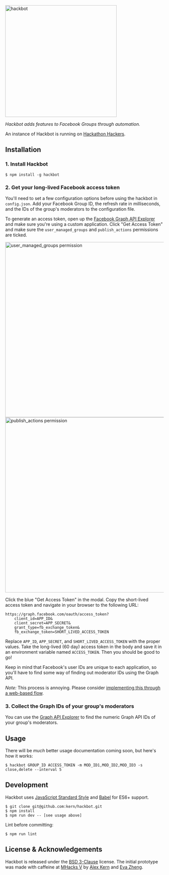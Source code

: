 <img src="https://raw.githubusercontent.com/kern/hackbot/master/resources/logo.png" alt="hackbot" width="354" />

*Hackbot adds features to Facebook Groups through automation.*

An instance of Hackbot is running on [Hackathon Hackers](https://facebook.com/groups/hackathonhackers).

## Installation

### 1. Install Hackbot

    $ npm install -g hackbot

### 2. Get your long-lived Facebook access token

You'll need to set a few configuration options before using the hackbot in
`config.json`. Add your Facebook Group ID, the refresh rate in milliseconds,
and the IDs of the group's moderators to the configuration file.

To generate an access token, open up the [Facebook Graph API
Explorer][explorer] and make sure you're using a custom application. Click "Get
Access Token" and make sure the `user_managed_groups` and `publish_actions`
permissions are ticked.

<img src="https://raw.githubusercontent.com/kern/hackbot/master/resources/user_managed_groups.png" alt="user_managed_groups permission" width="555" />

<img src="https://raw.githubusercontent.com/kern/hackbot/master/resources/publish_actions.png" alt="publish_actions permission" width="555" />

Click the blue "Get Access Token" in the modal. Copy the
short-lived access token and navigate in your browser to the following URL:

    https://graph.facebook.com/oauth/access_token?
        client_id=APP_ID&
        client_secret=APP_SECRET&
        grant_type=fb_exchange_token&
        fb_exchange_token=SHORT_LIVED_ACCESS_TOKEN

Replace `APP_ID`, `APP_SECRET`, and `SHORT_LIVED_ACCESS_TOKEN` with the proper
values. Take the long-lived (60 day) access token in the body and save it in an
environment variable named `ACCESS_TOKEN`. Then you should be good to go!

Keep in mind that Facebook's user IDs are unique to each application, so you'll
have to find some way of finding out moderator IDs using the Graph API.

*Note:* This process is annoying. Please consider [implementing this through a
web-based flow][oauth-issue].

[explorer]: https://developers.facebook.com/tools/explorer/
[oauth-issue]: https://github.com/kern/hackbot/issues/6

### 3. Collect the Graph IDs of your group's moderators

You can use the [Graph API Explorer][explorer] to find the numeric Graph API
IDs of your group's moderators.

[explorer]: https://developers.facebook.com/tools/explorer/

## Usage

There will be *much* better usage documentation coming soon, but here's how it works:

    $ hackbot GROUP_ID ACCESS_TOKEN -m MOD_ID1,MOD_ID2,MOD_ID3 -s close,delete --interval 5

## Development

Hackbot uses [JavaScript Standard Style](https://github.com/feross/standard) and [Babel](https://babeljs.io/) for ES6+ support.

    $ git clone git@github.com:kern/hackbot.git
    $ npm install
    $ npm run dev -- [see usage above]

Lint before committing:

    $ npm run lint

## License & Acknowledgements

Hackbot is released under the [BSD 3-Clause][license] license. The initial
prototype was made with caffeine at [MHacks V][mhacks] by [Alex
Kern][kern-twitter] and [Eva Zheng][eva-twitter].

[license]: https://github.com/kern/hackbot/blob/master/LICENSE
[mhacks]: http://mhacks.org
[kern-twitter]: https://twitter.com/KernCanCode
[eva-twitter]: https://twitter.com/evadoraz
